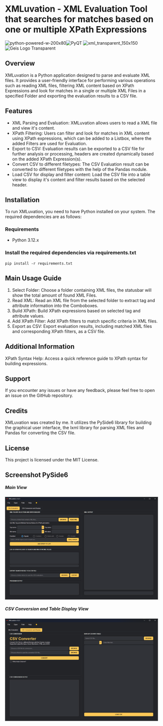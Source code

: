 # XMLuvation - XML Evaluation Tool that searches for matches based on one or multiple XPath Expressions


![python-powered-w-200x80](https://github.com/user-attachments/assets/ff891665-6ac6-4fc3-a12d-39876708c8b3)![PyQT](https://github.com/user-attachments/assets/cb53a4ce-4d69-4ba1-8abd-3897debf52aa)
 ![xml_transparent_150x150](https://github.com/zaricj/XMLuvation/assets/93329694/7abe5b04-b8fc-41da-9e70-c3254067841c)![Geis Logo Transparent](https://github.com/zaricj/XMLuvation/assets/93329694/7fb55018-6ac4-4f31-adfa-35fd0e6b33af)

## Overview


XMLuvation is a Python application designed to parse and evaluate XML files. It provides a user-friendly interface for performing various operations such as reading XML files, filtering XML content based on XPath Expressions and look for matches in a single or multiple XML Files in a specified Folder and exporting the evaluation results to a CSV file.

## Features

- XML Parsing and Evaluation: XMLuvation allows users to read a XML file and view it's content.
- XPath Filtering: Users can filter and look for matches in XML content using XPath expressions, which can be added to a Listbox, where the added Filters are used for Evaluation.
- Export to CSV: Evaluation results can be exported to a CSV file for further analysis or processing, headers are created dynamically based on the added XPath Expression(s).
- Convert CSV to different filetypes: The CSV Evaluation result can be converted to different filetypes with the help of the Pandas module.
- Load CSV for display and filter content: Load the CSV file into a table view to display it's content and filter results based on the selected header.

## Installation

To run XMLuvation, you need to have Python installed on your system. The required dependencies are as follows:

### Requirements

- Python 3.12.x

### Install the required dependencies via requirements.txt

`pip install -r requirements.txt`

## Main Usage Guide

1. Select Folder: Choose a folder containing XML files, the statusbar will show the total amount of found XML Files.
2. Read XML: Read an XML file from the selected folder to extract tag and attribute information into the Comboboxes.
3. Build XPath: Build XPath expressions based on selected tag and attribute values.
4. Add XPath Filter: Add XPath filters to match specific criteria in XML files.
5. Export as CSV: Export evaluation results, including matched XML files and corresponding XPath filters, as a CSV file.

## Additional Information

XPath Syntax Help: Access a quick reference guide to XPath syntax for building expressions.

## Support

If you encounter any issues or have any feedback, please feel free to open an issue on the GitHub repository.

## Credits

XMLuvation was created by me. It utilizes the PySide6 library for building the graphical user interface, the lxml library for parsing XML files and Pandas for converting the CSV file.

## License

This project is licensed under the MIT License.

## Screenshot PySide6

##### Main View

![XMLuvation_Pyside6_P1](docs/images/main_gui.png)

##### CSV Conversion and Table Display View

![XMLuvation_Pyside6_P2](docs/images/second_main_gui.png)
